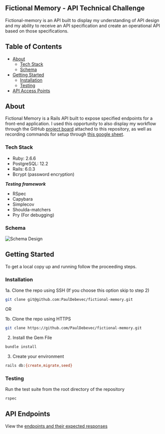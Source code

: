 
## Fictional Memory - API Technical Challenge

Fictional-memory is an API built to display my understanding of API design and my ability to receive an API specification and create an operational API based on those specifications.
 
## Table of Contents

* [About](#about)
  * [Tech Stack](#tech-stack)
  * [Schema](#schema)
* [Getting Started](#getting-started)
  * [Installation](#installation)
  * [Testing](#testing)
* [API Access Points](#api-endpoints)

## About

Fictional Memory is a Rails API built to expose specified endpoints for a front-end application. I used this opportunity to also display my workflow through the GitHub [project board](https://github.com/PaulDebevec/fictional-memory/projects/1) attached to this repository, as well as recording commands for setup through [this google sheet](https://docs.google.com/spreadsheets/d/1PkwBJFuLyXWhZCB7y00patmVpPMuqixcKCGQ_LPkKOw/edit?usp=sharing).

### Tech Stack

- Ruby: 2.6.6
- PostgreSQL: 12.2
- Rails: 6.0.3
- Bcrypt (password encryption)

***Testing framework***
- RSpec
- Capybara
- Simplecov
- Shoulda-matchers
- Pry (For debugging)

### Schema

![Schema Design](https://imgur.com/N6vOa0K)

## Getting Started

To get a local copy up and running follow the proceeding steps.

### Installation

1a. Clone the repo using SSH (If you choose this option skip to step 2)
```sh
git clone git@github.com:PaulDebevec/fictional-memory.git
```
OR

1b. Clone the repo using HTTPS
```sh
git clone https://github.com/PaulDebevec/fictional-memory.git
```
2. Install the Gem File
```sh
bundle install
```
3. Create your environment
```sh
rails db:{create,migrate,seed}
```

### Testing

Run the test suite from the root directory of the repository

```sh
rspec
```

## API Endpoints

View the [endpoints and their expected responses](https://github.com/PaulDebevec/fictional-memory/blob/main/api_calls_responses.md)


